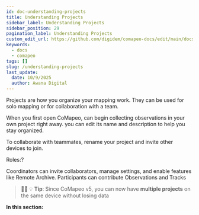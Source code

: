 ```yaml
---
id: doc-understanding-projects
title: Understanding Projects
sidebar_label: Understanding Projects
sidebar_position: 29
pagination_label: Understanding Projects
custom_edit_url: https://github.com/digidem/comapeo-docs/edit/main/docs/managing-projects/understanding-projects.md
keywords:
  - docs
  - comapeo
tags: []
slug: /understanding-projects
last_update:
  date: 10/9/2025
  author: Awana Digital
---
```


Projects are how you organize your mapping work. They can be used for solo mapping or for collaboration with a team.


When you first open CoMapeo, can begin collecting observations in your own project right away.  you can edit its name and description to help you stay organized.


To collaborate with teammates,  rename your project and invite other devices to join.


Roles:?


Coordinators can invite collaborators, manage settings, and enable features like Remote Archive. Participants can contribute Observations and Tracks


> 💁🏽 💡 **Tip**: Since CoMapeo v5, you can now have **multiple projects** on the same device without losing data


**In this section:**

